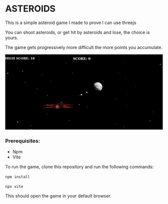 # ASTEROIDS
This is a simple asteroid game I made to prove I can use threejs

You can shoot asteroids, or get hit by asteroids and lose, the choice is yours. 

The game gets progressively more difficult the more points you accumulate. 

![Alt text](assets/Screenshot_20230719_155904.png)

### Prerequisites: 
- Npm
- Vite

To run the game, clone this repository and run the following commands:

```npm install``` 

```npx vite```

This should open the game in your default browser. 

